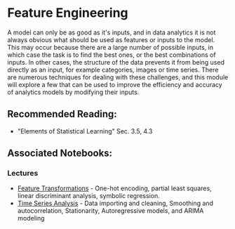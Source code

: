 # Feature Engineering

A model can only be as good as it's inputs, and in data analytics it is not always obvious what should be used as features or inputs to the model. This may occur because there are a large number of possible inputs, in which case the task is to find the best ones, or the best combinations of inputs. In other cases, the structure of the data prevents it from being used directly as an input, for example categories, images or time series. There are numerous techniques for dealing with these challenges, and this module will explore a few that can be used to improve the efficiency and accuracy of analytics models by modifying their inputs.

## Recommended Reading:

- "Elements of Statistical Learning" Sec. 3.5, 4.3

## Associated Notebooks:

### Lectures
- [Feature Transformations](Topic1-Feature_Transformations.ipynb) - One-hot encoding, partial least squares, linear discriminant analysis, symbolic regression.
- [Time Series Analysis](Topic2-Time_Series_Analysis.ipynb) - Data importing and cleaning, Smoothing and autocorrelation, Stationarity, Autoregressive models, and ARIMA modeling
